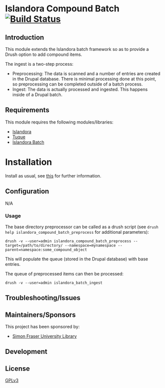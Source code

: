 # Islandora Compound Batch [![Build Status](https://travis-ci.org/discoverygarden/islandora_newspaper_batch.png?branch=7.x)](https://travis-ci.org/discoverygarden/islandora_newspaper_batch)

## Introduction

This module extends the Islandora batch framework so as to provide a Drush option to add compound items.

The ingest is a two-step process:

* Preprocessing: The data is scanned and a number of entries are created in the
  Drupal database.  There is minimal processing done at this point, so preprocessing can
  be completed outside of a batch process.
* Ingest: The data is actually processed and ingested. This happens inside of
  a Drupal batch.

## Requirements

This module requires the following modules/libraries:

* [Islandora](https://github.com/islandora/islandora)
* [Tuque](https://github.com/islandora/tuque)
* [Islandora Batch](https://github.com/Islandora/islandora_batch)


# Installation

Install as usual, see [this](https://drupal.org/documentation/install/modules-themes/modules-7) for further information.

## Configuration

N/A

### Usage

The base directory preprocessor can be called as a drush script (see `drush help islandora_compound_batch_preprocess` for additional parameters):

`drush -v --user=admin islandora_compound_batch_preprocess --target=/path/to/directory/ --namespace=mynamespace --parent=namespace:some_compound_object`

This will populate the queue (stored in the Drupal database) with base entries.

The queue of preprocessed items can then be processed:

`drush -v --user=admin islandora_batch_ingest`

## Troubleshooting/Issues

## Maintainers/Sponsors

This project has been sponsored by:

* [Simon Fraser University Library](http://www.lib.sfu.ca/)

## Development

## License

[GPLv3](http://www.gnu.org/licenses/gpl-3.0.txt)